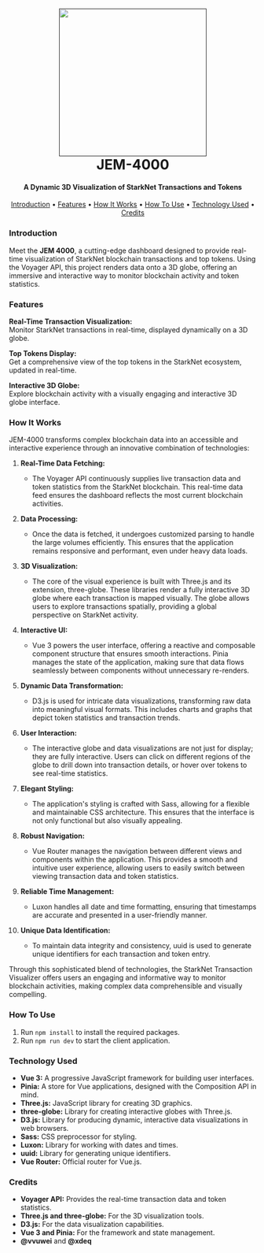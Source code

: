 <h1 align="center">
   <br>
  <a href=""><img src="https://i.ibb.co/z43z6ws/0623-2-2.gif" width="300"></a>
  <br>
  JEM-4000
  <br>
</h1>


<h4 align="center">A Dynamic 3D Visualization of StarkNet Transactions and Tokens</h4>

<p align="center">
  <a href="#Introduction">Introduction</a> •
  <a href="#features">Features</a> •
  <a href="#how-it-works">How It Works</a> •
  <a href="#how-to-use">How To Use</a> •
  <a href="#technology-used">Technology Used</a> •
  <a href="#credits">Credits</a>
</p>

### Introduction

Meet the **JEM 4000**, a cutting-edge dashboard designed to provide real-time visualization of StarkNet blockchain transactions and top tokens. Using the Voyager API, this project renders data onto a 3D globe, offering an immersive and interactive way to monitor blockchain activity and token statistics.

### Features

**Real-Time Transaction Visualization:**  
Monitor StarkNet transactions in real-time, displayed dynamically on a 3D globe.

**Top Tokens Display:**  
Get a comprehensive view of the top tokens in the StarkNet ecosystem, updated in real-time.

**Interactive 3D Globe:**  
Explore blockchain activity with a visually engaging and interactive 3D globe interface.

### How It Works

JEM-4000 transforms complex blockchain data into an accessible and interactive experience through an innovative combination of technologies:

1. **Real-Time Data Fetching:**
   - The Voyager API continuously supplies live transaction data and token statistics from the StarkNet blockchain. This real-time data feed ensures the dashboard reflects the most current blockchain activities.

2. **Data Processing:**
   - Once the data is fetched, it undergoes customized parsing to handle the large volumes efficiently. This ensures that the application remains responsive and performant, even under heavy data loads.

3. **3D Visualization:**
   - The core of the visual experience is built with Three.js and its extension, three-globe. These libraries render a fully interactive 3D globe where each transaction is mapped visually. The globe allows users to explore transactions spatially, providing a global perspective on StarkNet activity.

4. **Interactive UI:**
   - Vue 3 powers the user interface, offering a reactive and composable component structure that ensures smooth interactions. Pinia manages the state of the application, making sure that data flows seamlessly between components without unnecessary re-renders.

5. **Dynamic Data Transformation:**
   - D3.js is used for intricate data visualizations, transforming raw data into meaningful visual formats. This includes charts and graphs that depict token statistics and transaction trends.

6. **User Interaction:**
   - The interactive globe and data visualizations are not just for display; they are fully interactive. Users can click on different regions of the globe to drill down into transaction details, or hover over tokens to see real-time statistics.

7. **Elegant Styling:**
   - The application's styling is crafted with Sass, allowing for a flexible and maintainable CSS architecture. This ensures that the interface is not only functional but also visually appealing.

8. **Robust Navigation:**
   - Vue Router manages the navigation between different views and components within the application. This provides a smooth and intuitive user experience, allowing users to easily switch between viewing transaction data and token statistics.

9. **Reliable Time Management:**
   - Luxon handles all date and time formatting, ensuring that timestamps are accurate and presented in a user-friendly manner.

10. **Unique Data Identification:**
    - To maintain data integrity and consistency, uuid is used to generate unique identifiers for each transaction and token entry.

Through this sophisticated blend of technologies, the StarkNet Transaction Visualizer offers users an engaging and informative way to monitor blockchain activities, making complex data comprehensible and visually compelling.

### How To Use

1. Run `npm install` to install the required packages.
2. Run `npm run dev` to start the client application.

### Technology Used
- **Vue 3:** A progressive JavaScript framework for building user interfaces.
- **Pinia:** A store for Vue applications, designed with the Composition API in mind.
- **Three.js:** JavaScript library for creating 3D graphics.
- **three-globe:** Library for creating interactive globes with Three.js.
- **D3.js:** Library for producing dynamic, interactive data visualizations in web browsers.
- **Sass:** CSS preprocessor for styling.
- **Luxon:** Library for working with dates and times.
- **uuid:** Library for generating unique identifiers.
- **Vue Router:** Official router for Vue.js.

### Credits

- **Voyager API:** Provides the real-time transaction data and token statistics.
- **Three.js and three-globe:** For the 3D visualization tools.
- **D3.js:** For the data visualization capabilities.
- **Vue 3 and Pinia:** For the framework and state management.
- **@vvuwei** and **@xdeq**
